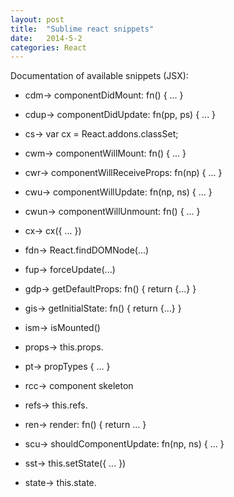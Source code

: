 ```yaml
---
layout: post
title:  "Sublime react snippets"
date:   2014-5-2
categories: React
---
```


Documentation of available snippets (JSX):

* cdm→  componentDidMount: fn() { ... }

* cdup→  componentDidUpdate: fn(pp, ps) { ... }

* cs→  var cx = React.addons.classSet;

* cwm→  componentWillMount: fn() { ... }

* cwr→  componentWillReceiveProps: fn(np) { ... }

* cwu→  componentWillUpdate: fn(np, ns) { ... }

* cwun→  componentWillUnmount: fn() { ... }

* cx→  cx({ ... })

* fdn→  React.findDOMNode(...)

* fup→  forceUpdate(...)

* gdp→  getDefaultProps: fn() { return {...} } 

* gis→  getInitialState: fn() { return {...} } 

* ism→  isMounted()

* props→  this.props.

* pt→  propTypes { ... }

* rcc→  component skeleton

* refs→  this.refs.

* ren→  render: fn() { return ... }

* scu→  shouldComponentUpdate: fn(np, ns) { ... }

* sst→  this.setState({ ... })

* state→  this.state.
